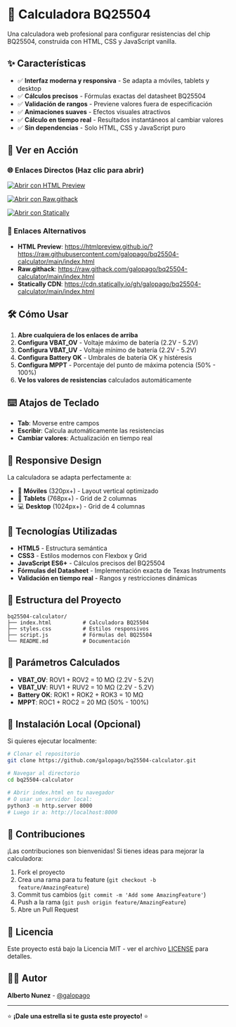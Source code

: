 # 🔋 Calculadora BQ25504

Una calculadora web profesional para configurar resistencias del chip BQ25504, construida con HTML, CSS y JavaScript vanilla.

## ✨ Características

- ✅ **Interfaz moderna y responsiva** - Se adapta a móviles, tablets y desktop
- ✅ **Cálculos precisos** - Fórmulas exactas del datasheet BQ25504
- ✅ **Validación de rangos** - Previene valores fuera de especificación
- ✅ **Animaciones suaves** - Efectos visuales atractivos
- ✅ **Cálculo en tiempo real** - Resultados instantáneos al cambiar valores
- ✅ **Sin dependencias** - Solo HTML, CSS y JavaScript puro

## 🚀 Ver en Acción

### 🌐 Enlaces Directos (Haz clic para abrir)

[![Abrir con HTML Preview](https://img.shields.io/badge/HTML%20Preview-Abrir%20Calculadora-blue?style=for-the-badge&logo=html5)](https://htmlpreview.github.io/?https://raw.githubusercontent.com/galopago/bq25504-calculator/main/index.html)

[![Abrir con Raw.githack](https://img.shields.io/badge/Raw.githack-Abrir%20Calculadora-green?style=for-the-badge&logo=github)](https://raw.githack.com/galopago/bq25504-calculator/main/index.html)

[![Abrir con Statically](https://img.shields.io/badge/Statically-Abrir%20Calculadora-orange?style=for-the-badge&logo=cdn)](https://cdn.statically.io/gh/galopago/bq25504-calculator/main/index.html)

### 🔗 Enlaces Alternativos

- **HTML Preview**: https://htmlpreview.github.io/?https://raw.githubusercontent.com/galopago/bq25504-calculator/main/index.html
- **Raw.githack**: https://raw.githack.com/galopago/bq25504-calculator/main/index.html
- **Statically CDN**: https://cdn.statically.io/gh/galopago/bq25504-calculator/main/index.html

## 🛠️ Cómo Usar

1. **Abre cualquiera de los enlaces de arriba**
2. **Configura VBAT_OV** - Voltaje máximo de batería (2.2V - 5.2V)
3. **Configura VBAT_UV** - Voltaje mínimo de batería (2.2V - 5.2V)
4. **Configura Battery OK** - Umbrales de batería OK y histéresis
5. **Configura MPPT** - Porcentaje del punto de máxima potencia (50% - 100%)
6. **Ve los valores de resistencias** calculados automáticamente

## ⌨️ Atajos de Teclado

- **Tab**: Moverse entre campos
- **Escribir**: Calcula automáticamente las resistencias
- **Cambiar valores**: Actualización en tiempo real

## 📱 Responsive Design

La calculadora se adapta perfectamente a:
- 📱 **Móviles** (320px+) - Layout vertical optimizado
- 📱 **Tablets** (768px+) - Grid de 2 columnas
- 💻 **Desktop** (1024px+) - Grid de 4 columnas

## 🎨 Tecnologías Utilizadas

- **HTML5** - Estructura semántica
- **CSS3** - Estilos modernos con Flexbox y Grid
- **JavaScript ES6+** - Cálculos precisos del BQ25504
- **Fórmulas del Datasheet** - Implementación exacta de Texas Instruments
- **Validación en tiempo real** - Rangos y restricciones dinámicas

## 📁 Estructura del Proyecto

```
bq25504-calculator/
├── index.html          # Calculadora BQ25504
├── styles.css          # Estilos responsivos
├── script.js           # Fórmulas del BQ25504
└── README.md           # Documentación
```

## 🔧 Parámetros Calculados

- **VBAT_OV**: ROV1 + ROV2 = 10 MΩ (2.2V - 5.2V)
- **VBAT_UV**: RUV1 + RUV2 = 10 MΩ (2.2V - 5.2V)  
- **Battery OK**: ROK1 + ROK2 + ROK3 = 10 MΩ
- **MPPT**: ROC1 + ROC2 = 20 MΩ (50% - 100%)

## 🔧 Instalación Local (Opcional)

Si quieres ejecutar localmente:

```bash
# Clonar el repositorio
git clone https://github.com/galopago/bq25504-calculator.git

# Navegar al directorio
cd bq25504-calculator

# Abrir index.html en tu navegador
# O usar un servidor local:
python3 -m http.server 8000
# Luego ir a: http://localhost:8000
```

## 🤝 Contribuciones

¡Las contribuciones son bienvenidas! Si tienes ideas para mejorar la calculadora:

1. Fork el proyecto
2. Crea una rama para tu feature (`git checkout -b feature/AmazingFeature`)
3. Commit tus cambios (`git commit -m 'Add some AmazingFeature'`)
4. Push a la rama (`git push origin feature/AmazingFeature`)
5. Abre un Pull Request

## 📄 Licencia

Este proyecto está bajo la Licencia MIT - ver el archivo [LICENSE](LICENSE) para detalles.

## 👨‍💻 Autor

**Alberto Nunez** - [@galopago](https://github.com/galopago)

---

⭐ **¡Dale una estrella si te gusta este proyecto!** ⭐
